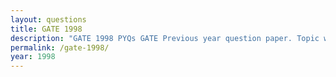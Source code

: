 ```yaml
---
layout: questions
title: GATE 1998
description: "GATE 1998 PYQs GATE Previous year question paper. Topic wise gate questions."
permalink: /gate-1998/
year: 1998
---
```


